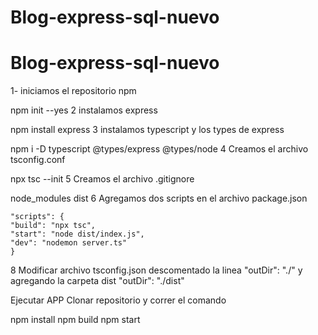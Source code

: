 # Blog-express-sql-nuevo
 
# Blog-express-sql-nuevo
1- iniciamos el repositorio npm

npm init --yes
2 instalamos express

npm install express
3 instalamos typescript y los types de express

npm i -D typescript @types/express @types/node
4 Creamos el archivo tsconfig.conf

npx tsc --init
5 Creamos el archivo .gitignore

node_modules
dist
6 Agregamos dos scripts en el archivo package.json

	"scripts": {
	"build": "npx tsc",
	"start": "node dist/index.js",
	"dev": "nodemon server.ts"
    }
8 Modificar archivo tsconfig.json descomentado la linea "outDir": "./" y agregando la carpeta dist "outDir": "./dist"

Ejecutar APP
Clonar repositorio y correr el comando

npm install
npm build
npm start
